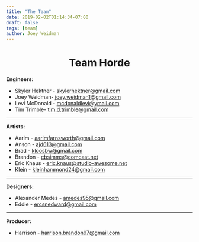 ```yaml
---
title: "The Team"
date: 2019-02-02T01:14:34-07:00
draft: false
tags: [team]
author: Joey Weidman
---
```


# <center>Team Horde</center>

**Engineers:**

- Skyler Hektner - skylerhektner@gmail.com
- Joey Weidman- joey.weidman1@gmail.com
- Levi McDonald - mcdonaldlevi@ymail.com
- Tim Trimble- tim.d.trimble@gmail.com

***

**Artists:**

- Aarim - aarimfarnsworth@gmail.com
- Anson - ajd613@gmail.com
- Brad - kloosbw@gmail.com
- Brandon - cbsimms@comcast.net
- Eric Knaus - eric.knaus@studio-awesome.net
- Klein - kleinhammond24@gmail.com

***

**Designers:**

- Alexander Medes - amedes95@gmail.com
- Eddie - ercsnedward@gmail.com

***

**Producer:**

- Harrison - harrison.brandon97@gmail.com
